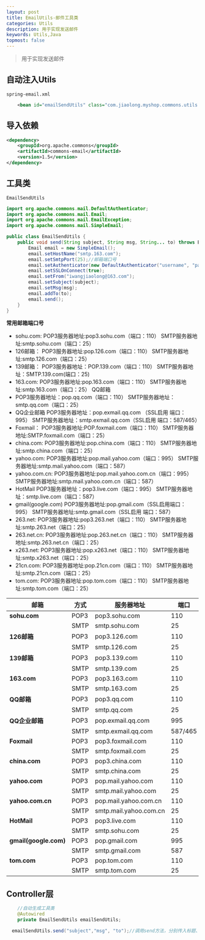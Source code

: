 ```yaml
---
layout: post
title: EmailUtils-邮件工具类
categories: Utils
description: 用于实现发送邮件
keywords: Utils,Java
topmost: false
---
```


> 用于实现发送邮件

## 自动注入Utils

`spring-email.xml`

~~~xml
    <bean id="emailSendUtils" class="com.jiaolong.myshop.commons.utils.EmailSendUtils" />
~~~

## 导入依赖

~~~xml
<dependency>
    <groupId>org.apache.commons</groupId>
    <artifactId>commons-email</artifactId>
    <version>1.5</version>
</dependency>
~~~



## 工具类

`EmailSendUtils`

~~~java
import org.apache.commons.mail.DefaultAuthenticator;
import org.apache.commons.mail.Email;
import org.apache.commons.mail.EmailException;
import org.apache.commons.mail.SimpleEmail;

public class EmailSendUtils {
    public void send(String subject, String msg, String... to) throws EmailException {
        Email email = new SimpleEmail();
        email.setHostName("smtp.163.com");
        email.setSmtpPort(25);//邮箱端口号
        email.setAuthenticator(new DefaultAuthenticator("username", "password"));
        email.setSSLOnConnect(true);
        email.setFrom("iwangjiaolong@163.com");
        email.setSubject(subject);
        email.setMsg(msg);
        email.addTo(to);
        email.send();
    }
}
~~~

**常用邮箱端口号**

- sohu.com:
  POP3服务器地址:pop3.sohu.com（端口：110）
  SMTP服务器地址:smtp.sohu.com（端口：25）
- 126邮箱：
  POP3服务器地址:pop.126.com（端口：110）
  SMTP服务器地址:smtp.126.com（端口：25）
- 139邮箱：
  POP3服务器地址：POP.139.com（端口：110）
  SMTP服务器地址：SMTP.139.com(端口：25)
- 163.com:
  POP3服务器地址:pop.163.com（端口：110）
  SMTP服务器地址:smtp.163.com（端口：25）
  QQ邮箱
- POP3服务器地址：pop.qq.com（端口：110）
  SMTP服务器地址：smtp.qq.com（端口：25）
- QQ企业邮箱
  POP3服务器地址：pop.exmail.qq.com （SSL启用 端口：995）
  SMTP服务器地址：smtp.exmail.qq.com（SSL启用 端口：587/465）
- Foxmail：
  POP3服务器地址:POP.foxmail.com（端口：110）
  SMTP服务器地址:SMTP.foxmail.com（端口：25）
- china.com:
  POP3服务器地址:pop.china.com（端口：110）
  SMTP服务器地址:smtp.china.com（端口：25）
- yahoo.com:
  POP3服务器地址:pop.mail.yahoo.com（端口：995）
  SMTP服务器地址:smtp.mail.yahoo.com（端口：587）
- yahoo.com.cn:
  POP3服务器地址:pop.mail.yahoo.com.cn（端口：995）
  SMTP服务器地址:smtp.mail.yahoo.com.cn（端口：587）
- HotMail
  POP3服务器地址：pop3.live.com（端口：995）
  SMTP服务器地址：smtp.live.com（端口：587）
- gmail(google.com)
  POP3服务器地址:pop.gmail.com（SSL启用端口：995）
  SMTP服务器地址:smtp.gmail.com（SSL启用 端口：587）
- 263.net:
  POP3服务器地址:pop3.263.net（端口：110）
  SMTP服务器地址:smtp.263.net（端口：25）
- 263.net.cn:
  POP3服务器地址:pop.263.net.cn（端口：110）
  SMTP服务器地址:smtp.263.net.cn（端口：25）
- x263.net:
  POP3服务器地址:pop.x263.net（端口：110）
  SMTP服务器地址:smtp.x263.net（端口：25）
- 21cn.com:
  POP3服务器地址:pop.21cn.com（端口：110）
  SMTP服务器地址:smtp.21cn.com（端口：25）
- tom.com:
  POP3服务器地址:pop.tom.com（端口：110）
  SMTP服务器地址:smtp.tom.com（端口：25）



| 邮箱                  | 方式 | 服务器地址             | 端口    |
| --------------------- | ---- | ---------------------- | ------- |
| **sohu.com**          | POP3 | pop3.sohu.com          | 110     |
|                       | SMTP | smtp.sohu.com          | 25      |
| **126邮箱**           | POP3 | pop3.126.com           | 110     |
|                       | SMTP | smtp.126.com           | 25      |
| **139邮箱**           | POP3 | pop3.139.com           | 110     |
|                       | SMTP | smtp.139.com           | 25      |
| **163.com**           | POP3 | pop3.163.com           | 110     |
|                       | SMTP | smtp.163.com           | 25      |
| **QQ邮箱**            | POP3 | pop3.qq.com            | 110     |
|                       | SMTP | smtp.qq.com            | 25      |
| **QQ企业邮箱**        | POP3 | pop.exmail.qq.com      | 995     |
|                       | SMTP | smtp.exmail.qq.com     | 587/465 |
| **Foxmail**           | POP3 | pop3.foxmail.com       | 110     |
|                       | SMTP | smtp.foxmail.com       | 25      |
| **china.com**         | POP3 | pop3.china.com         | 110     |
|                       | SMTP | smtp.china.com         | 25      |
| **yahoo.com**         | POP3 | pop.mail.yahoo.com     | 110     |
|                       | SMTP | smtp.mail.yahoo.com    | 25      |
| **yahoo.com.cn**      | POP3 | pop.mail.yahoo.com.cn  | 110     |
|                       | SMTP | smtp.mail.yahoo.com.cn | 25      |
| **HotMail**           | POP3 | pop3.live.com          | 110     |
|                       | SMTP | smtp.sohu.com          | 25      |
| **gmail(google.com)** | POP3 | pop.gmail.com          | 995     |
|                       | SMTP | smtp.gmail.com         | 587     |
| **tom.com**           | POP3 | pop.tom.com            | 110     |
|                       | SMTP | smtp.tom.com           | 25      |




## Controller层

~~~java
    //自动生成工具类
    @Autowired
    private EmailSendUtils emailSendUtils;
~~~

~~~java
  emailSendUtils.send("subject","msg", "to");//调用send方法，分别传入标题、信息、收件人
~~~

